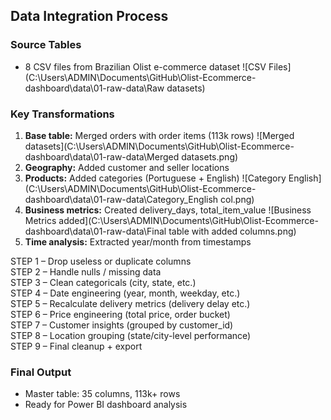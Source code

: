 ## Data Integration Process

### Source Tables
- 8 CSV files from Brazilian Olist e-commerce dataset
![CSV Files](C:\Users\ADMIN\Documents\GitHub\Olist-Ecommerce-dashboard\data\01-raw-data\Raw datasets)

### Key Transformations
1. **Base table:** Merged orders with order items (113k rows)
![Merged datasets](C:\Users\ADMIN\Documents\GitHub\Olist-Ecommerce-dashboard\data\01-raw-data\Merged datasets.png)
2. **Geography:** Added customer and seller locations
3. **Products:** Added categories (Portuguese + English)
![Category English](C:\Users\ADMIN\Documents\GitHub\Olist-Ecommerce-dashboard\data\01-raw-data\Category_English col.png)
4. **Business metrics:** Created delivery_days, total_item_value
![Business Metrics added](C:\Users\ADMIN\Documents\GitHub\Olist-Ecommerce-dashboard\data\01-raw-data\Final table with added columns.png)
5. **Time analysis:** Extracted year/month from timestamps

STEP 1 – Drop useless or duplicate columns  
STEP 2 – Handle nulls / missing data  
STEP 3 – Clean categoricals (city, state, etc.)  
STEP 4 – Date engineering (year, month, weekday, etc.)  
STEP 5 – Recalculate delivery metrics (delivery delay etc.)  
STEP 6 – Price engineering (total price, order bucket)  
STEP 7 – Customer insights (grouped by customer_id)  
STEP 8 – Location grouping (state/city-level performance)  
STEP 9 – Final cleanup + export

### Final Output
- Master table: 35 columns, 113k+ rows
- Ready for Power BI dashboard analysis